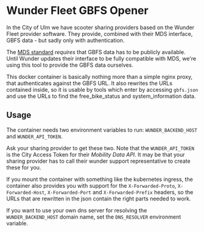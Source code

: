 Wunder Fleet GBFS Opener
========================

In the City of Ulm we have scooter sharing providers based on the Wunder Fleet provider software. They provide, combined with their MDS interface, GBFS data - but sadly only with authentication.

The [MDS standard](https://github.com/openmobilityfoundation/mobility-data-specification/blob/1.0.0/provider/README.md#gbfs) *requires* that GBFS data has to be publicly available. Until Wunder updates their interface to be fully compatible with MDS, we're using this tool to provide the GBFS data ourselves.

This docker container is basically nothing more than a simple nginx proxy, that authenticates against the GBFS URL. It also rewrites the URLs contained inside, so it is usable by tools which enter by accessing `gbfs.json` and use the URLs to find the free_bike_status and system_information data.


Usage
-----

The container needs two environment variables to run: `WUNDER_BACKEND_HOST` and `WUNDER_API_TOKEN`.

Ask your sharing provider to get these two. Note that the `WUNDER_API_TOKEN` is the City Access Token for their _Mobility Data API_. It may be that your sharing provider has to call their wunder support representative to create these for you.

If you mount the container with something like the kubernetes ingress, the container also provides you with support for the `X-Forwarded-Proto`, `X-Forwarded-Host`, `X-Forwarded-Port` and `X-Forwarded-Prefix` headers, so the URLs that are rewritten in the json contain the right parts needed to work.

If you want to use your own dns server for resolving the `WUNDER_BACKEND_HOST` domain name, set the `DNS_RESOLVER` environment variable.
